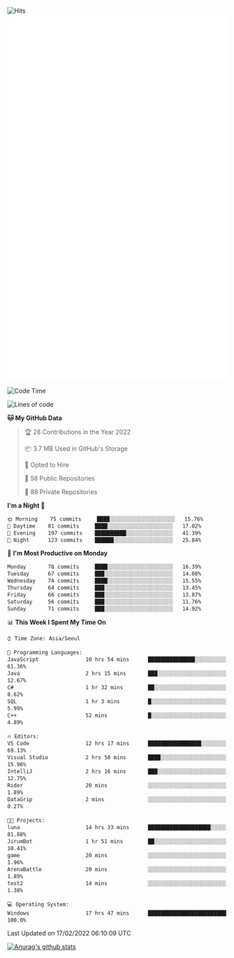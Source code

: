 ![Hits](https://hits.seeyoufarm.com/api/count/incr/badge.svg?url=https%3A%2F%2Fgithub.com%2Fkokose1234&count_bg=%2379C83D&title_bg=%23555555&icon=apple.svg&icon_color=%23E7E7E7&title=hits&edge_flat=false)
<br/>
![Metrics](https://github.com/kokose1234/kokose1234/blob/main/github-metrics.svg)

<!--START_SECTION:waka-->
![Code Time](http://img.shields.io/badge/Code%20Time-477%20hrs%2014%20mins-blue)

![Lines of code](https://img.shields.io/badge/From%20Hello%20World%20I%27ve%20Written-8%20Million%20lines%20of%20code-blue)

**🐱 My GitHub Data** 

> 🏆 28 Contributions in the Year 2022
 > 
> 📦 3.7 MB Used in GitHub's Storage 
 > 
> 💼 Opted to Hire
 > 
> 📜 58 Public Repositories 
 > 
> 🔑 88 Private Repositories  
 > 
**I'm a Night 🦉** 

```text
🌞 Morning    75 commits     ████░░░░░░░░░░░░░░░░░░░░░   15.76% 
🌆 Daytime    81 commits     ████░░░░░░░░░░░░░░░░░░░░░   17.02% 
🌃 Evening    197 commits    ██████████░░░░░░░░░░░░░░░   41.39% 
🌙 Night      123 commits    ██████░░░░░░░░░░░░░░░░░░░   25.84%

```
📅 **I'm Most Productive on Monday** 

```text
Monday       78 commits     ████░░░░░░░░░░░░░░░░░░░░░   16.39% 
Tuesday      67 commits     ███░░░░░░░░░░░░░░░░░░░░░░   14.08% 
Wednesday    74 commits     ████░░░░░░░░░░░░░░░░░░░░░   15.55% 
Thursday     64 commits     ███░░░░░░░░░░░░░░░░░░░░░░   13.45% 
Friday       66 commits     ███░░░░░░░░░░░░░░░░░░░░░░   13.87% 
Saturday     56 commits     ███░░░░░░░░░░░░░░░░░░░░░░   11.76% 
Sunday       71 commits     ███░░░░░░░░░░░░░░░░░░░░░░   14.92%

```


📊 **This Week I Spent My Time On** 

```text
⌚︎ Time Zone: Asia/Seoul

💬 Programming Languages: 
JavaScript               10 hrs 54 mins      ███████████████░░░░░░░░░░   61.36% 
Java                     2 hrs 15 mins       ███░░░░░░░░░░░░░░░░░░░░░░   12.67% 
C#                       1 hr 32 mins        ██░░░░░░░░░░░░░░░░░░░░░░░   8.62% 
SQL                      1 hr 3 mins         █░░░░░░░░░░░░░░░░░░░░░░░░   5.99% 
C++                      52 mins             █░░░░░░░░░░░░░░░░░░░░░░░░   4.89%

🔥 Editors: 
VS Code                  12 hrs 17 mins      █████████████████░░░░░░░░   69.13% 
Visual Studio            2 hrs 50 mins       ████░░░░░░░░░░░░░░░░░░░░░   15.96% 
IntelliJ                 2 hrs 16 mins       ███░░░░░░░░░░░░░░░░░░░░░░   12.75% 
Rider                    20 mins             ░░░░░░░░░░░░░░░░░░░░░░░░░   1.89% 
DataGrip                 2 mins              ░░░░░░░░░░░░░░░░░░░░░░░░░   0.27%

🐱‍💻 Projects: 
luna                     14 hrs 33 mins      ████████████████████░░░░░   81.88% 
JirumBot                 1 hr 51 mins        ██░░░░░░░░░░░░░░░░░░░░░░░   10.41% 
game                     20 mins             ░░░░░░░░░░░░░░░░░░░░░░░░░   1.96% 
ArenaBattle              20 mins             ░░░░░░░░░░░░░░░░░░░░░░░░░   1.89% 
test2                    14 mins             ░░░░░░░░░░░░░░░░░░░░░░░░░   1.38%

💻 Operating System: 
Windows                  17 hrs 47 mins      █████████████████████████   100.0%

```


 Last Updated on 17/02/2022 06:10:09 UTC
<!--END_SECTION:waka-->

[![Anurag's github stats](https://github-readme-stats.vercel.app/api?username=kokose1234&theme=dracula)](https://github.com/anuraghazra/github-readme-stats)



	
